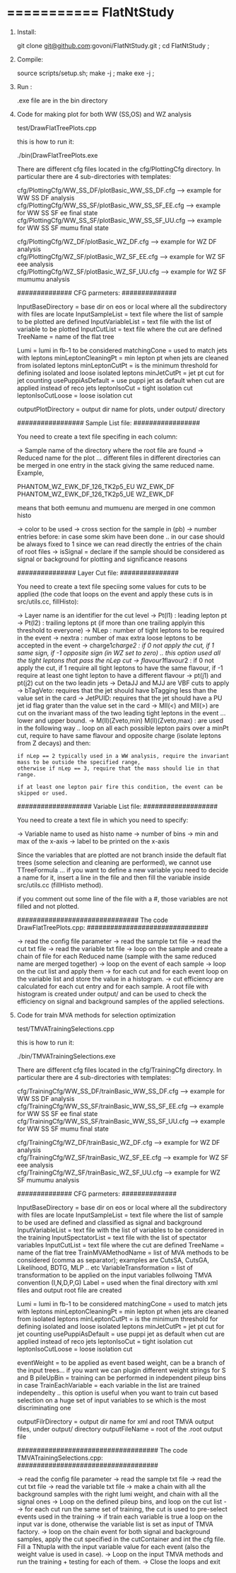 ===========
FlatNtStudy
===========

1) Install:

    git clone git@github.com:govoni/FlatNtStudy.git ;
    cd FlatNtStudy ;

2) Compile:

    source scripts/setup.sh;
    make -j ;
    make exe -j ;

3) Run :

    .exe file are in the bin directory
  

4) Code for making plot for both WW (SS,OS) and WZ analysis

    test/DrawFlatTreePlots.cpp

   this is how to run it:
   
    ./bin(DrawFlatTreePlots.exe <cfg file>

  
   There are different cfg files located in the cfg/PlottingCfg directory. In particular there are 4 sub-directories with templates:

    cfg/PlottingCfg/WW_SS_DF/plotBasic_WW_SS_DF.cfg    --> example for WW SS DF analysis
    cfg/PlottingCfg/WW_SS_SF/plotBasic_WW_SS_SF_EE.cfg --> example for WW SS SF ee final state
    cfg/PlottingCfg/WW_SS_SF/plotBasic_WW_SS_SF_UU.cfg --> example for WW SS SF mumu final state

    cfg/PlottingCfg/WZ_DF/plotBasic_WZ_DF.cfg --> example for WZ DF analysis       
    cfg/PlottingCfg/WZ_SF/plotBasic_WZ_SF_EE.cfg --> example for WZ SF eee    analysis       
    cfg/PlottingCfg/WZ_SF/plotBasic_WZ_SF_UU.cfg --> example for WZ SF mumumu analysis       

   ##############
   CFG parmeters:
   ##############

    InputBaseDirectory = base dir on eos or local where all the subdirectory with files are locate
    InputSampleList    = text file where the list of sample to be plotted are defined
    InputVariableList  = text file with the list of variable to be plotted
    InputCutList       = text file where the cut are defined
    TreeName           = name of the flat tree

    Lumi                = lumi in fb-1 to be considered
    matchingCone        = used to match jets with leptons
    minLeptonCleaningPt = min lepton pt when jets are cleaned from isolated leptons
    minLeptonCutPt      = is the minimum threshold for defining isolated and loose isolated leptons
    minJetCutPt         = jet pt cut for jet counting
    usePuppiAsDefault   = use puppi jet as default when cut are applied instead of reco jets
    leptonIsoCut        = tight isolation cut
    leptonIsoCutLoose   = loose isolation cut
   
    outputPlotDirectory = output dir name for plots, under output/ directory

   #################
   Sample List file:
   #################

   You need to create a text file specifing in each column:

    -> Sample name of the directory where the root file are found 
    -> Reduced name for the plot ... different files in different directories can be merged in one entry in the stack giving the same reduced name. Example,
   
      PHANTOM_WZ_EWK_DF_126_TK2p5_EU                              WZ_EWK_DF
      PHANTOM_WZ_EWK_DF_126_TK2p5_UE                              WZ_EWK_DF

     means that both eemunu and mumuenu are merged in one common histo 

    -> color to be used
    -> cross section for the sample in (pb)
    -> number entries before: in case some skim have been done .. in our case should be always fixed to 1 since we can read directly the entries of the chain of root files
    -> isSignal = declare if the sample should be considered as signal or background for plotting and significance reasons

   ###############
   Layer Cut file:
   ###############

   You need to create a text file speciing some values for cuts to be applied (the code that loops on the event and apply these cuts is in src/utils.cc, fillHisto):

    -> Layer name is an identifier for the cut level
    -> Pt(l1) : leading lepton pt
    -> Pt(l2) : trailing leptons pt (if more than one trailing applyin this threshold to everyone)
    -> NLep   : number of tight leptons to be required in the event
    -> nextra : number of max extra loose leptons to be accepted in the event
    -> charge1*charge2   : if 0 not apply the cut, if 1 same sign, if -1 opposite sign (in WZ set to zero) .. this option used all the tight leptons that pass the nLep cut
    -> flavour1*flavour2 : if 0 not apply the cut, if 1 require all tight leptons to have the same flavour, if -1 require at least one tight lepton to have a different flavour
    -> pt(j1) and pt(j2) cut on the two leadin jets
    -> DetaJJ and MJJ are VBF cuts to apply
    -> bTagVeto: requires that the jet should have bTagging less than the value set in the card
    -> JetPUID:  requires that the jet should have a PU jet id flag grater than the value set in the card
    -> Mll(<) and Mll(>) are cut on the invariant mass of the two leading tight leptons in the event ... lower and upper bound.
    -> M(ll)(Zveto,min) M(ll)(Zveto,max) : are used in the following way .. loop on all each possible lepton pairs over a minPt cut, require to have same
       flavour and opposite charge (isolate leptons from Z decays) and then:

       if nLep == 2 typically used in a WW analysis, require the invariant mass to be outside the specified range,
       otherwise if nLep == 3, require that the mass should lie in that range.

       if at least one lepton pair fire this condition, the event can be skipped or used.

   ###################
   Variable List file:
   ###################

   You need to create a text file in which you need to specify:

    -> Variable name to used as histo name
    -> number of bins
    -> min and max of the x-axis
    -> label to be printed on the x-axis

   Since the variables that are plotted are not branch inside the default flat trees (some selection and cleaning are performed),
   we cannot use TTreeFormula ... if you want to define a new variable you need to decide a name for it, insert a line in the file and then
   fill the variable inside src/utils.cc (fillHisto method).

   if you comment out some line of the file with a #, those variables are not filled and not plotted.
   
   ###############################
   The code DrawFlatTreePlots.cpp:
   ###############################

    -> read the config file parameter
    -> read the sample txt file
    -> read the cut txt file
    -> read the variable txt file
    -> loop on the sample and create a chain of file for each Reduced name (sample with the same reduced name are merged together)
    -> loop on the event of each sample
    -> loop on the cut list and apply them
    -> for each cut and for each event loop on the variable list and store the value in a histogram.
    -> cut efficiency are calculated for each cut entry and for each sample. A root file with histogram is created under output/<outputPlotDirectory> and can
       be used to check the efficiency on signal and background samples of the applied selections.



5) Code for train MVA methods for selection optimization

    test/TMVATrainingSelections.cpp

   this is how to run it:
   
    ./bin/TMVATrainingSelections.exe <cfg file>

  
   There are different cfg files located in the cfg/TrainingCfg directory. In particular there are 4 sub-directories with templates:

    cfg/TrainingCfg/WW_SS_DF/trainBasic_WW_SS_DF.cfg    --> example for WW SS DF analysis
    cfg/TrainingCfg/WW_SS_SF/trainBasic_WW_SS_SF_EE.cfg --> example for WW SS SF ee final state
    cfg/TrainingCfg/WW_SS_SF/trainBasic_WW_SS_SF_UU.cfg --> example for WW SS SF mumu final state

    cfg/TrainingCfg/WZ_DF/trainBasic_WZ_DF.cfg --> example for WZ DF analysis       
    cfg/TrainingCfg/WZ_SF/trainBasic_WZ_SF_EE.cfg --> example for WZ SF eee    analysis       
    cfg/TrainingCfg/WZ_SF/trainBasic_WZ_SF_UU.cfg --> example for WZ SF mumumu analysis       

   ##############
   CFG parmeters:
   ##############

    InputBaseDirectory = base dir on eos or local where all the subdirectory with files are locate
    InputSampleList    = text file where the list of sample to be used are defined and classified as signal and background
    InputVariableList  = text file with the list of variables to be considered in the training
    InputSpectatorList = text file with the list of spectator variables 
    InputCutList       = text file where the cut are defined
    TreeName           = name of the flat tree
    TrainMVAMethodName = list of MVA methods to be considered (comma as separator); examples are CutsSA, CutsGA, Likelihood, BDTG, MLP .. etc
    VariableTransformation = list of transformation to be applied on the input variables follwoing TMVA convention (I,N,D,P,G)
    Label              = used when the final directory with xml files and output root file are created

    Lumi                = lumi in fb-1 to be considered
    matchingCone        = used to match jets with leptons
    minLeptonCleaningPt = min lepton pt when jets are cleaned from isolated leptons
    minLeptonCutPt      = is the minimum threshold for defining isolated and loose isolated leptons
    minJetCutPt         = jet pt cut for jet counting
    usePuppiAsDefault   = use puppi jet as default when cut are applied instead of reco jets
    leptonIsoCut        = tight isolation cut
    leptonIsoCutLoose   = loose isolation cut

    eventWeight         = to be applied as event based weight, can be a branch of the input trees... if you want we can plugin different weight strings for S and B
    pileUpBin           = training can be performed in independent pileup bins in case
    TrainEachVariable   = each variable in the list are trained independelty .. this option is useful when you want to train cut based selection on a huge set 
                          of input variables to se which is the most discriminating one
   
    outputFilrDirectory = output dir name for xml and root TMVA output files, under output/ directory
    outputFileName      = root of the .root output file

    
   ####################################
   The code TMVATrainingSelections.cpp:
   ####################################

    -> read the config file parameter
    -> read the sample txt file
    -> read the cut txt file
    -> read the variable txt file
    -> make a chain with all the background samples with the right lumi weight, and chain with all the signal ones
    -> Loop on the defined pileup bins, and loop on the cut list --> for each cut run the same set of training, the cut is used to pre-select events used in the training
    -> if train each variable is true a loop on the input var is done, otherwise the variable list is set as input of TMVA factory.
    -> loop on the chain event for both signal and background samples, apply the cut specified in the cutContainer and int the cfg file. Fill a TNtupla with the
       input variable value for each event (also the weight value is used in case).
    -> Loop on the input TMVA methods and run the training + testing for each of them.
    -> Close the loops and exit